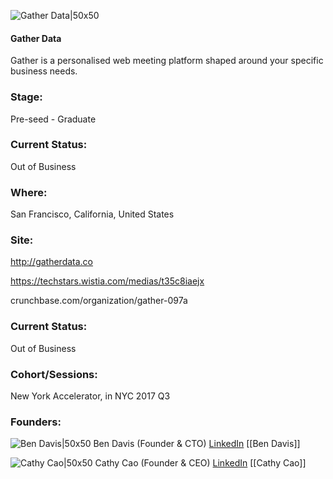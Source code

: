 

![Gather Data|50x50](https://apimg.techstars.com/connect/images/image_files/596973349c66a95c58000005/original/logo_july2017.png)

#### Gather Data
Gather is a personalised web meeting platform shaped around your specific business needs.

### Stage: 
Pre-seed - Graduate 

### Current Status: 
Out of Business

### Where:
San Francisco, California, United States

### Site:
http://gatherdata.co

https://techstars.wistia.com/medias/t35c8iaejx

crunchbase.com/organization/gather-097a

### Current Status: 
Out of Business

### Cohort/Sessions: 
New York Accelerator, in NYC 2017 Q3

### Founders: 

![Ben Davis|50x50](http://s3.amazonaws.com/ts-accel-connect-uploads/images/image_files/5969745a9c66a95c58000006/original/Image.png) Ben Davis (Founder & CTO) [LinkedIn](https://linkedin.com/in/ben-davis-4a18722b) [[Ben Davis]]

![Cathy Cao|50x50](http://s3.amazonaws.com/ts-accel-connect-uploads/images/image_files/59caba53c9aec75355000000/original/cathy.jpg) Cathy Cao (Founder & CEO) [LinkedIn](https://linkedin.com/in/cathyscao) [[Cathy Cao]]


